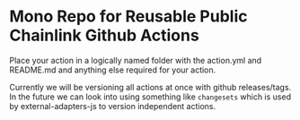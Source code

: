 # Mono Repo for Reusable Public Chainlink Github Actions

Place your action in a logically named folder with the action.yml and README.md and anything else required for your action.

Currently we will be versioning all actions at once with github releases/tags. In the future we can look into using something like `changesets` which is used by external-adapters-js to version independent actions.